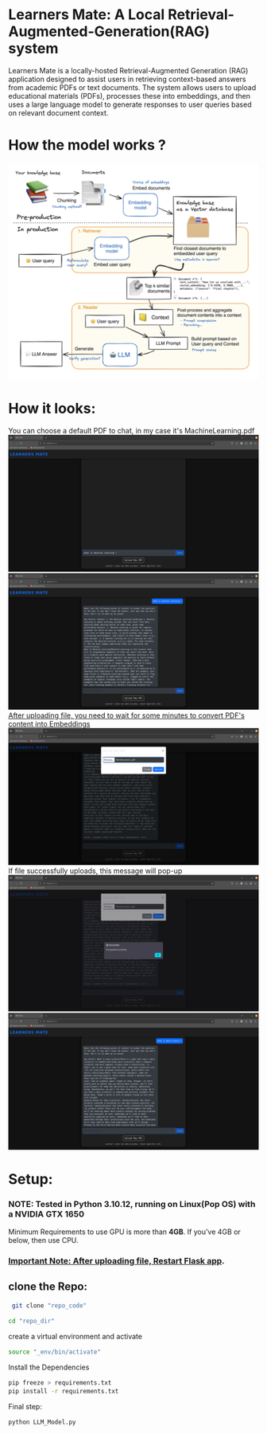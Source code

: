 # Learners Mate: A Local Retrieval-Augmented-Generation(RAG) system

Learners Mate is a locally-hosted Retrieval-Augmented Generation (RAG) application designed to assist users in retrieving context-based answers from academic PDFs or text documents.
The system allows users to upload educational materials (PDFs), processes these into embeddings, and then uses a large language model to generate responses to user queries based on relevant document context.

# How the model works ?

![flow_chart](images/FlowChart.png)

# How it looks:

You can choose a default PDF to chat, in my case it's MachineLearning.pdf
![UI](images/UI_01.png)
![UI](images/UI_02.png)
<ins>After uploading file, you need to wait for some minutes to convert PDF's content into Embeddings</ins>
![UI](images/UI_03.png)
If file successfully uploads, this message will pop-up
![UI](images/UI_04.png)
![UI](images/UI_05.png)

# Setup:

### NOTE: Tested in Python 3.10.12, running on Linux(Pop OS) with a NVIDIA GTX 1650

Minimum Requirements to use GPU is more than <b>4GB</b>.
If you've 4GB or below, then use CPU.

### <ins>Important Note: After uploading file, Restart Flask app</ins>.

## clone the Repo:

```bash
 git clone "repo_code"

```

```bash
cd "repo_dir"
```

create a virtual environment and activate

```bash
source "_env/bin/activate"
```

Install the Dependencies

```bash
pip freeze > requirements.txt
pip install -r requirements.txt
```

Final step:

```bash
python LLM_Model.py
```
